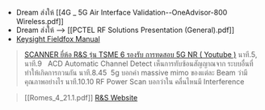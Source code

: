 
- Dream ส่งให้  [[4G _ 5G Air Interface Validation--OneAdvisor-800 Wireless.pdf]]
- Dream ส่งให้ --> [[PCTEL RF Solutions Presentation (General).pdf]]
- [Keysight Fieldfox Manual](https://www.keysight.com/us/en/assets/7018-04836/technical-overviews/5992-0772.pdf)

> [SCANNER ยี่ห้อ R&S รุ่น TSME 6 รองรับ การทดสอบ 5G NR ( Youtube )](https://www.youtube.com/watch?v=67LpaZq461g)
> นาที.5, นาที.9   ACD Automatic Channel Detect เห็นการทับซ้อนสัญญาณจาก ระบบอื่นที่ทำให้เกิดการกวนกัน
> นาที.8.45  5g บอกค่า massive mimo ของแต่ละ Beam ว่ามีคุณภาพอย่างไร
> นาที.10.10 RF Power Scan บอกว่าใน คลื่นไหนมี Interference

> [[Romes_4_21.1.pdf]]
> [R&S  Website](https://www.rohde-schwarz.com/th/products/test-and-measurement/network-data-collection/rs-romes4-drive-test-software_63493-8650.html#video-rs-805440)